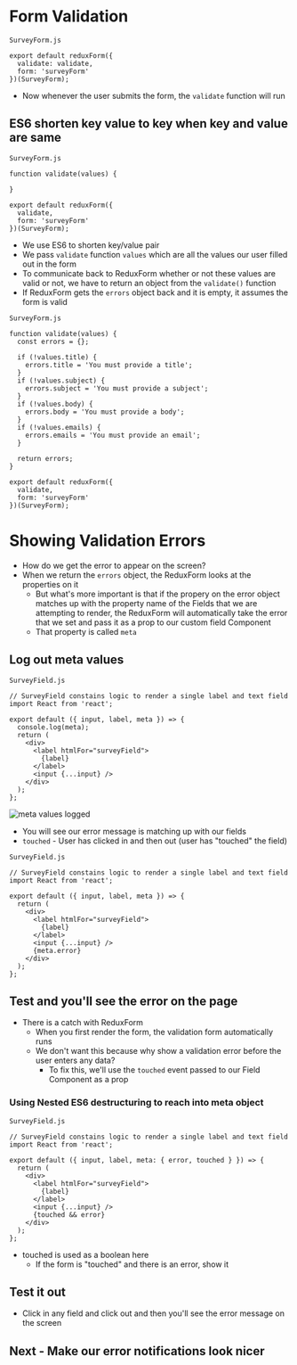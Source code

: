 # Form Validation
`SurveyForm.js`

```
export default reduxForm({
  validate: validate,
  form: 'surveyForm'
})(SurveyForm);
```

* Now whenever the user submits the form, the `validate` function will run

## ES6 shorten key value to key when key and value are same
`SurveyForm.js`

```
function validate(values) {
  
}

export default reduxForm({
  validate,
  form: 'surveyForm'
})(SurveyForm);
```

* We use ES6 to shorten key/value pair
* We pass `validate` function `values` which are all the values our user filled out in the form
* To communicate back to ReduxForm whether or not these values are valid or not, we have to return an object from the `validate()` function
* If ReduxForm gets the `errors` object back and it is empty, it assumes the form is valid

`SurveyForm.js`

```
function validate(values) {
  const errors = {};

  if (!values.title) {
    errors.title = 'You must provide a title';
  }
  if (!values.subject) {
    errors.subject = 'You must provide a subject';
  }
  if (!values.body) {
    errors.body = 'You must provide a body';
  }
  if (!values.emails) {
    errors.emails = 'You must provide an email';
  }

  return errors;
}

export default reduxForm({
  validate,
  form: 'surveyForm'
})(SurveyForm);
```

# Showing Validation Errors
* How do we get the error to appear on the screen?
* When we return the `errors` object, the ReduxForm looks at the properties on it
    - But what's more important is that if the propery on the error object matches up with the property name of the Fields that we are attempting to render, the ReduxForm will automatically take the error that we set and pass it as a prop to our custom field Component
    - That property is called `meta`

## Log out meta values
`SurveyField.js`

```
// SurveyField constains logic to render a single label and text field
import React from 'react';

export default ({ input, label, meta }) => {
  console.log(meta);
  return (
    <div>
      <label htmlFor="surveyField">
        {label}
      </label>
      <input {...input} />
    </div>
  );
};
```

![meta values logged](https://i.imgur.com/1CzwccC.png)

* You will see our error message is matching up with our fields
* `touched` - User has clicked in and then out (user has "touched" the field)

`SurveyField.js`

```
// SurveyField constains logic to render a single label and text field
import React from 'react';

export default ({ input, label, meta }) => {
  return (
    <div>
      <label htmlFor="surveyField">
        {label}
      </label>
      <input {...input} />
      {meta.error}
    </div>
  );
};
```

## Test and you'll see the error on the page
* There is a catch with ReduxForm
  - When you first render the form, the validation form automatically runs
  - We don't want this because why show a validation error before the user enters any data?
    + To fix this, we'll use the `touched` event passed to our Field Component as a prop

### Using Nested ES6 destructuring to reach into meta object
`SurveyField.js`

```
// SurveyField constains logic to render a single label and text field
import React from 'react';

export default ({ input, label, meta: { error, touched } }) => {
  return (
    <div>
      <label htmlFor="surveyField">
        {label}
      </label>
      <input {...input} />
      {touched && error}
    </div>
  );
};
```

* touched is used as a boolean here
  - If the form is "touched" and there is an error, show it

## Test it out
* Click in any field and click out and then you'll see the error message on the screen

## Next - Make our error notifications look nicer
